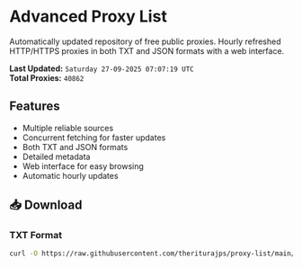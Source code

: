 # Advanced Proxy List

Automatically updated repository of free public proxies. Hourly refreshed HTTP/HTTPS proxies in both TXT and JSON formats with a web interface.

**Last Updated:** `Saturday 27-09-2025 07:07:19 UTC`  
**Total Proxies:** `40862`

## Features
- Multiple reliable sources
- Concurrent fetching for faster updates
- Both TXT and JSON formats
- Detailed metadata
- Web interface for easy browsing
- Automatic hourly updates

## 📥 Download

### TXT Format
```bash
curl -O https://raw.githubusercontent.com/theriturajps/proxy-list/main/proxies.txt